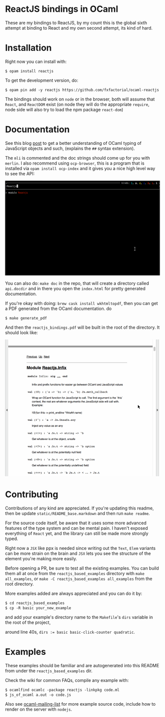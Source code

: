 ReactJS bindings in OCaml
=========================

These are my bindings to ReactJS, by my count this is the global sixth
attempt at binding to React and my own second attempt, its kind of
hard.

Installation
============

Right now you can install with:

```shell
$ opam install reactjs
```

To get the development version, do:

```shell
$ opam pin add -y reactjs https://github.com/fxfactorial/ocaml-reactjs
```

The bindings should work on `node` or in the browser, both will assume
that `React`, and `ReactDOM` exist (on node they will do the
appropriate `require`, node side will also try to load the npm package
`react-dom`)

Documentation
=============

See this blog [post](http://hyegar.com/2016/07/17/js-of-ocaml-usage/)
to get a better understanding of OCaml typing of JavaScript objects
and such, (explains the `##` syntax extension).

The `mli` is commented and the doc strings should come up for you with
`merlin`. I also recommend using `ocp-browser`, this is a program that
is installed via `opam install ocp-index` and it gives you a nice high
level way to see the API: 

![img](./static/reactjs_ocp_browser.gif)

You can also do: `make doc` in the repo, that will create a directory
called `api.docdir` and in there you open the `index.html` for pretty
generated documentation.

If you're okay with doing: `brew cask install wkhtmltopdf`, then you
can get a PDF generated from the OCaml documentation. do 

```shell
$ make generate_pdf
```

And then the `reactjs_bindings.pdf` will be built in the root of the
directory. It should look like:

![img](./static/reactjs_doc_pdf.gif)

Contributing
============

Contributions of any kind are appreciated. If you're updating this
readme, then be update `static/README_base.markdown` and then run
`make readme`. 

For the source code itself, be aware that it uses some more advanced
features of the type system and can be mental pain. I haven't exposed
everything of `React` yet, and the library can still be made more
strongly typed. 

Right now a `JSX` like ppx is needed since writing out the `Text`,
`Elem` variants can be more strain on the brain and `JSX` lets you see
the structure of the element you're making more easily.

Before opening a PR, be sure to test all the existing examples. You
can build them all at once from the `reactjs_based_examples` directory
with `make all_examples`, or `make -C reactjs_based_examples
all_examples` from the root directory.

More examples added are always appreciated and you can do it by:

```shell
$ cd reactjs_based_examples
$ cp -R basic your_new_example
```

and add your example's directory name to the `Makefile`'s `dirs`
variable in the root of the project, 

around line 40s, `dirs := basic basic-click-counter quadratic`.

Examples
========

These examples should be familiar and are autogenerated into this
README from under the `reactjs_based_examples` dir.

Check the wiki for common FAQs, compile any example with:

```shell
$ ocamlfind ocamlc -package reactjs -linkpkg code.ml
$ js_of_ocaml a.out -o code.js
```

Also see
[ocaml-mailing-list](https://github.com/fxfactorial/ocaml-mailing-list)
for more example source code, include how to render on the server with
`nodejs`.


[//]: # "Do not write anything below here, the code examples will be appended"
